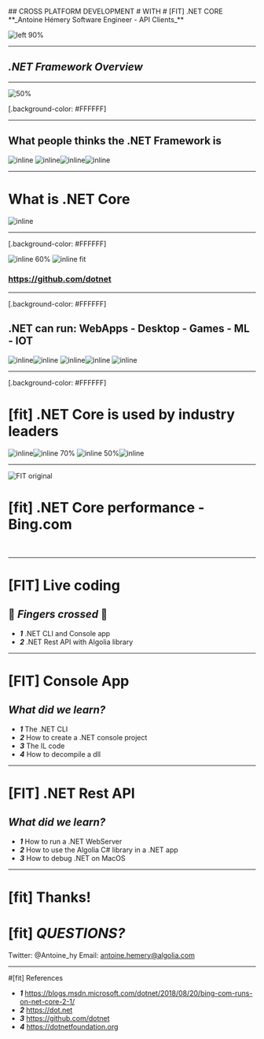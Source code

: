 <br>
## CROSS PLATFORM DEVELOPMENT 
# WITH 
# [FIT] .NET CORE

<br>
**_Antoine Hémery 
Software Engineer - API Clients_**

![left 90%](pictures/dot_bot.png)

---

## _**.NET Framework Overview**_

---

![50%](pictures/CLR.png)

[.background-color: #FFFFFF]

---

## What people thinks the .NET Framework is

![inline](pictures/win95logo.png)
![inline](pictures/error.png)![inline](pictures/balmer.gif)![inline](pictures/bsod.png)


---

# What is .NET Core 
![inline](pictures/dotnets.png) 

---
[.background-color: #FFFFFF]


![inline 60%](pictures/dotnetnumbers.png)
![inline fit](pictures/foundation.png)

### **https://github.com/dotnet**

---

[.background-color: #FFFFFF]

## **.NET can run: WebApps - Desktop - Games - ML - IOT**

![inline](pictures/webapps.jpg)![inline](pictures/winforms.jpg)
![inline](pictures/monogame.jpg)![inline](pictures/ml.jpg)
![inline](pictures/iot.jpg)

---
[.background-color: #FFFFFF]
# [fit] **.NET Core is used by industry leaders** 

![inline](pictures/so-logo.png)![inline 70%](pictures/customers-godaddy.png)
![inline 50%](pictures/ups.svg)![inline](pictures/siemens.png)

---


![FIT original](pictures/bingnetcoreimprovement2.png)

# [fit] .NET Core performance - Bing.com
<br>

---

# [FIT] Live coding
## 🤞 _**Fingers crossed**_ 🤞 

- **_1_**  .NET CLI and Console app
- **_2_**  .NET Rest API with Algolia library

---

# [FIT] Console App
## _**What did we learn?**_ 

- **_1_**  The .NET CLI
- **_2_**  How to create a .NET console project
- **_3_**  The IL code
- **_4_**  How to decompile a dll

---

# [FIT] .NET Rest API
## _**What did we learn?**_ 

- **_1_**  How to run a .NET WebServer
- **_2_**  How to use the Algolia C# library in a .NET app
- **_3_**  How to debug .NET on MacOS	

---

# [fit] Thanks!
# [fit] _**QUESTIONS?**_
Twitter: @Antoine_hy
Email: antoine.hemery@algolia.com

---
#[fit] References

- **_1_**  https://blogs.msdn.microsoft.com/dotnet/2018/08/20/bing-com-runs-on-net-core-2-1/
- **_2_**  https://dot.net
- **_3_**  https://github.com/dotnet
- **_4_**  https://dotnetfoundation.org






